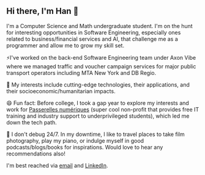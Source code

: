 ## Hi there, I'm Han 👋

<!--
**hannguyen0712/hannguyen0712** is a ✨ _special_ ✨ repository because its `README.md` (this file) appears on your GitHub profile.

Here are some ideas to get you started:

- 🔭 I’m currently working on ...
- 🌱 I’m currently learning ...
- 👯 I’m looking to collaborate on ...
- 🤔 I’m looking for help with ...
- 💬 Ask me about ...
- 📫 How to reach me: ...
- 😄 Pronouns: ...
- ⚡ Fun fact: ...
-->

I'm a Computer Science and Math undergraduate student. I'm on the hunt for interesting opportunities in Software Engineering, especially ones related to business/financial services and AI, that challenge me as a programmer and allow me to grow my skill set.

⚡I've worked on the back-end Software Engineering team under Axon Vibe where we managed traffic and voucher campaign services for major public transport operators including MTA New York and DB Regio.

🔭 My interests include cutting-edge technologies, their applications, and their socioeconomic/humanitarian impacts.

😄 Fun fact: Before college, I took a gap year to explore my interests and work for [Passerelles numériques](https://www.passerellesnumeriques.org/) (super cool non-profit that provides free IT training and industry support to underprivileged students), which led me down the tech path.

🌱 I don't debug 24/7. In my downtime, I like to travel places to take film photography, play my piano, or indulge myself in good podcasts/blogs/books for inspirations. Would love to hear any recommendations also! 

I'm best reached via [email](mailto:hannguyen0712@gmail.com) and [LinkedIn](https://www.linkedin.com/in/hannguyen0712/). 
